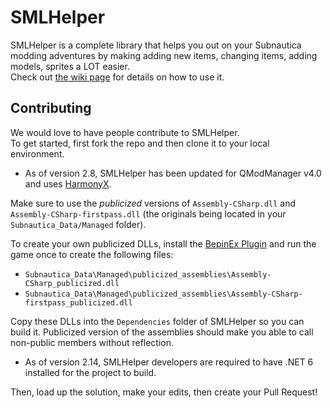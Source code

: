 # SMLHelper
SMLHelper is a complete library that helps you out on your Subnautica modding adventures by making adding new items, changing items, adding models, sprites a LOT easier.  
Check out [the wiki page](https://github.com/SMLHelper/SMLHelper/wiki) for details on how to use it.

## Contributing
We would love to have people contribute to SMLHelper.  
To get started, first fork the repo and then clone it to your local environment.  

- As of version 2.8, SMLHelper has been updated for QModManager v4.0 and uses [HarmonyX](https://github.com/BepInEx/HarmonyX).

Make sure to use the _publicized_ versions of `Assembly-CSharp.dll` and `Assembly-CSharp-firstpass.dll` (the originals being located in your `Subnautica_Data/Managed` folder).  

To create your own publicized DLLs, install the [BepinEx Plugin](https://github.com/elliotttate/Bepinex-Tools/releases) and run the game once to create the following files:

* `Subnautica_Data\Managed\publicized_assemblies\Assembly-CSharp_publicized.dll`
* `Subnautica_Data\Managed\publicized_assemblies\Assembly-CSharp-firstpass_publicized.dll`

Copy these DLLs into the `Dependencies` folder of SMLHelper so you can build it. Publicized version of the assemblies should make you able to call non-public members without reflection.

- As of version 2.14, SMLHelper developers are required to have .NET 6 installed for the project to build.

Then, load up the solution, make your edits, then create your Pull Request!
